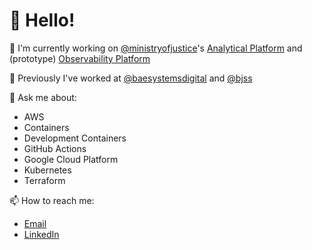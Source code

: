 # 👋 Hello!

👷 I'm currently working on [@ministryofjustice](https://github.com/ministryofjustice/)'s [Analytical Platform](https://user-guidance.analytical-platform.service.justice.gov.uk/) and (prototype) [Observability Platform
](https://user-guide.observability-platform.service.justice.gov.uk/)

📜 Previously I've worked at [@baesystemsdigital](https://github.com/baesystemsdigital) and [@bjss](https://github.com/bjss)

💬 Ask me about:
  - AWS
  - Containers
  - Development Containers
  - GitHub Actions
  - Google Cloud Platform
  - Kubernetes
  - Terraform

📫 How to reach me:
  - [Email](mailto:jacob@woffenden.io?subject=GitHub)
  - [LinkedIn](https://uk.linkedin.com/in/jacobwoffenden)
